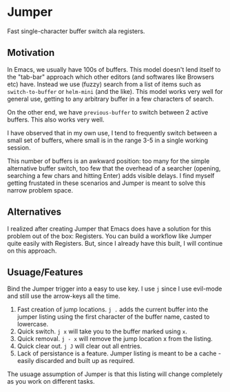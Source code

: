# Jumper

Fast single-character buffer switch ala registers.

## Motivation

In Emacs, we usually have 100s of buffers. This model doesn't lend itself to the "tab-bar" approach which other editors (and softwares like Browsers etc) have. Instead we use (fuzzy) search from a list of items such as `switch-to-buffer` or `helm-mini` (and the like). This model works very well for general use, getting to any arbitrary buffer in a few characters of search.

On the other end, we have `previous-buffer` to switch between 2 active buffers. This also works very well.

I have observed that in my own use, I tend to frequently switch between a small set of buffers, where small is in the range 3-5 in a single working session.

This number of buffers is an awkward position: too many for the simple alternative buffer switch, too few that the overhead of a searcher (opening, searching a few chars and hitting Enter) adds visible delays. I find myself getting frustated in these scenarios and Jumper is meant to solve this narrow problem space.

## Alternatives

I realized after creating Jumper that Emacs does have a solution for this problem out of the box: Registers. You can build a workflow like Jumper quite easily with Registers. But, since I already have this built, I will continue on this approach.

## Usuage/Features

Bind the Jumper trigger into a easy to use key. I use `j` since I use evil-mode and still use the arrow-keys all the time.

1. Fast creation of jump locations. `j .` adds the current buffer into the jumper listing using the first character of the buffer name, casted to lowercase.
2. Quick switch. `j x` will take you to the buffer marked using `x`.
3. Quick removal. `j - x` will remove the jump location x from the listing.
4. Quick clear out. `j J` will clear out all entries. 
5. Lack of persistance is a feature. Jumper listing is meant to be a cache - easily discarded and built up as required.

The usuage assumption of Jumper is that this listing will change completely as you work on different tasks.

